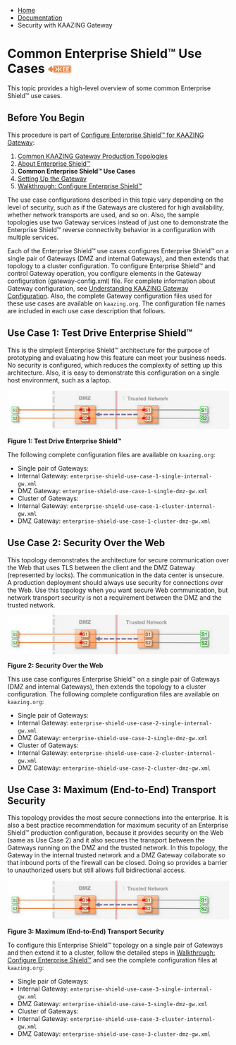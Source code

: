 -   [Home](../../index.md)
-   [Documentation](../index.md)
-   Security with KAAZING Gateway

Common Enterprise Shield™ Use Cases ![This feature is available in KAAZING Gateway - Enterprise Edition](../images/enterprise-feature.png) 
=====================================

This topic provides a high-level overview of some common Enterprise Shield™ use cases.

Before You Begin
--------------------------------------

This procedure is part of [Configure Enterprise Shield™ for KAAZING Gateway](o_rc_checklist.md):

1.  [Common KAAZING Gateway Production Topologies](../admin-reference/c_topologies.md#DMZ_to_Internal)
2.  [About Enterprise Shield™](o_rc_checklist.md#whatis)
3.  **Common Enterprise Shield™ Use Cases**
4.  [Setting Up the Gateway](../about/setup-guide.md)
5.  [Walkthrough: Configure Enterprise Shield™](p_rc_config.md)

The use case configurations described in this topic vary depending on the level of security, such as if the Gateways are clustered for high availability, whether network transports are used, and so on. Also, the sample topologies use two Gateway services instead of just one to demonstrate the Enterprise Shield™ reverse connectivity behavior in a configuration with multiple services.

Each of the Enterprise Shield™ use cases configures Enterprise Shield™ on a single pair of Gateways (DMZ and internal Gateways), and then extends that topology to a cluster configuration. To configure Enterprise Shield™ and control Gateway operation, you configure elements in the Gateway configuration (gateway-config.xml) file. For complete information about Gateway configuration, see [Understanding KAAZING Gateway Configuration](../admin-reference/c_conf_concepts.md). Also, the complete Gateway configuration files used for these use cases are available on `kaazing.org`. The configuration file names are included in each use case description that follows.

Use Case 1: Test Drive Enterprise Shield™
------------------------------------------------------------------

This is the simplest Enterprise Shield™ architecture for the purpose of prototyping and evaluating how this feature can meet your business needs. No security is configured, which reduces the complexity of setting up this architecture. Also, it is easy to demonstrate this configuration on a single host environment, such as a laptop.

![Use Case 1: Test Drive Enterprise Shield™](../images/es_usecase3.png)

**Figure 1: Test Drive Enterprise Shield™**

The following complete configuration files are available on `kaazing.org`:

-   Single pair of Gateways: 
  -   Internal Gateway: `enterprise-shield-use-case-1-single-internal-gw.xml`
  -   DMZ Gateway: `enterprise-shield-use-case-1-single-dmz-gw.xml` 
-   Cluster of Gateways:
  -   Internal Gateway: `enterprise-shield-use-case-1-cluster-internal-gw.xml`
  -   DMZ Gateway: `enterprise-shield-use-case-1-cluster-dmz-gw.xml`

Use Case 2: Security Over the Web
--------------------------------------------------------

This topology demonstrates the architecture for secure communication over the Web that uses TLS between the client and the DMZ Gateway (represented by locks). The communication in the data center is unsecure. A production deployment should always use security for connections over the Web. Use this topology when you want secure Web communication, but network transport security is not a requirement between the DMZ and the trusted network.

![Use Case 2: Security Over the We](../images/es_usecase2.png)
    
**Figure 2: Security Over the Web**

This use case configures Enterprise Shield™ on a single pair of Gateways (DMZ and internal Gateways), then extends the topology to a cluster configuration. The following complete configuration files are available on `kaazing.org`:

-   Single pair of Gateways: 
  -   Internal Gateway: `enterprise-shield-use-case-2-single-internal-gw.xml`
  -   DMZ Gateway: `enterprise-shield-use-case-2-single-dmz-gw.xml` 
-   Cluster of Gateways:
  -   Internal Gateway: `enterprise-shield-use-case-2-cluster-internal-gw.xml`
  -   DMZ Gateway: `enterprise-shield-use-case-2-cluster-dmz-gw.xml`

Use Case 3: Maximum (End-to-End) Transport Security
--------------------------------------------------------------------------

This topology provides the most secure connections into the enterprise. It is also a best practice recommendation for maximum security of an Enterprise Shield™ production configuration, because it provides security on the Web (same as Use Case 2) and it also secures the transport between the Gateways running on the DMZ and the trusted network. In this topology, the Gateway in the internal trusted network and a DMZ Gateway collaborate so that inbound ports of the firewall can be closed. Doing so provides a barrier to unauthorized users but still allows full bidirectional access.

![Use Case 3: Maximum (End-to-End) Transport Security](../images/es_usecase3.png)

**Figure 3: Maximum (End-to-End) Transport Security**

To configure this Enterprise Shield™ topology on a single pair of Gateways and then extend it to a cluster, follow the detailed steps in [Walkthrough: Configure Enterprise Shield™](p_rc_config.md) and see the complete configuration files at `kaazing.org`:

-   Single pair of Gateways:
  -   Internal Gateway: `enterprise-shield-use-case-3-single-internal-gw.xml`
  -   DMZ Gateway: `enterprise-shield-use-case-3-single-dmz-gw.xml` 
-   Cluster of Gateways:
  -   Internal Gateway: `enterprise-shield-use-case-3-cluster-internal-gw.xml`
  -   DMZ Gateway: `enterprise-shield-use-case-3-cluster-dmz-gw.xml`

